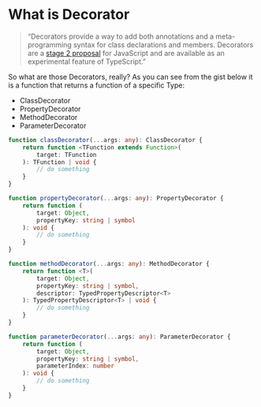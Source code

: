 # What is Decorator

> “Decorators provide a way to add both annotations and a meta-programming syntax for class declarations and members. Decorators are a [stage 2 proposal](https://github.com/tc39/proposal-decorators) for JavaScript and are available as an experimental feature of TypeScript.”

So what are those Decorators, really? As you can see from the gist below it is a function that returns a function of a specific Type:

-   ClassDecorator
-   PropertyDecorator
-   MethodDecorator
-   ParameterDecorator

```typescript
function classDecorator(...args: any): ClassDecorator {
    return function <TFunction extends Function>(
        target: TFunction
    ): TFunction | void {
        // do something
    }
}

function propertyDecorator(...args: any): PropertyDecorator {
    return function (
        target: Object,
        propertyKey: string | symbol
    ): void {
        // do something
    }
}

function methodDecorator(...args: any): MethodDecorator {
    return function <T>(
        target: Object,
        propertyKey: string | symbol,
        descriptor: TypedPropertyDescriptor<T>
    ): TypedPropertyDescriptor<T> | void {
        // do something
    }
}

function parameterDecorator(...args: any): ParameterDecorator {
    return function (
        target: Object,
        propertyKey: string | symbol,
        parameterIndex: number
    ): void {
        // do something
    }
}
```
